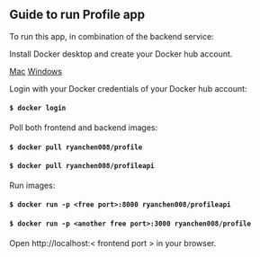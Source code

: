 ## Guide to run Profile app

To run this app, in combination of the backend service:

Install Docker desktop and create your Docker hub account.

[Mac](https://docs.docker.com/docker-for-mac/install/)
[Windows](https://docs.docker.com/docker-for-windows/install/)

Login with your Docker credentials of your Docker hub account:

#### `$ docker login`

Poll both frontend and backend images:

#### `$ docker pull ryanchen008/profile`

#### `$ docker pull ryanchen008/profileapi`

Run images:

#### `$ docker run -p <free port>:8000 ryanchen008/profileapi`

#### `$ docker run -p <another free port>:3000 ryanchen008/profile`

Open http://localhost:< frontend port > in your browser.
